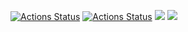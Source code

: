 [![Actions Status](https://github.com/Vadim0802/frontend-project-lvl2/workflows/ESLint/badge.svg)](https://github.com/Vadim0802/frontend-project-lvl2/actions)
[![Actions Status](https://github.com/Vadim0802/frontend-project-lvl2/workflows/Tests/badge.svg)](https://github.com/Vadim0802/frontend-project-lvl2/actions)
<a href="https://codeclimate.com/github/Vadim0802/frontend-project-lvl2/maintainability"><img src="https://api.codeclimate.com/v1/badges/56858ead669a41a33965/maintainability" /></a>
<a href="https://codeclimate.com/github/Vadim0802/frontend-project-lvl2/test_coverage"><img src="https://api.codeclimate.com/v1/badges/56858ead669a41a33965/test_coverage" /></a>